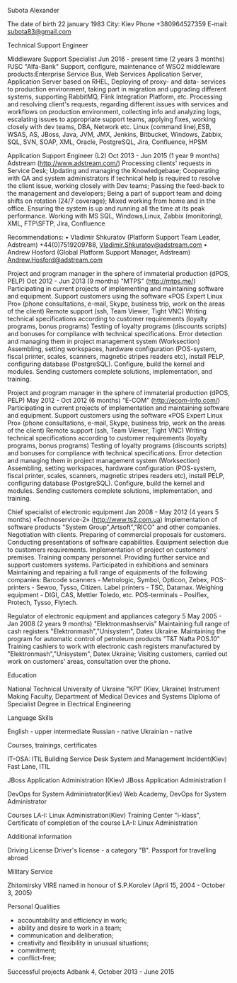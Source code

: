Subota Alexander

The date of birth
22 january 1983
City:
Kiev
Phone
+380964527359
E-mail:
subota83@gmail.com

Technical Support Engineer
  

Middleware Support Specialist
Jun 2016 - present time (2 years 3 months)
PJSC "Alfa-Bank" 
Support, configure, maintenance of WSO2 middleware products:Enterprise Service Bus, Web Services Application Server, Application Server based on RHEL,
Deploying of proxy- and data- services to production environment, taking part in migration and upgrading different systems, supporting RabbitMQ, Flink Integration Platform, etc.
  Processing and resolving client's requests, regarding different issues with services and workflows on production environment, collecting info and analyzing logs, escalating issues to appropriate support teams, applying fixes, working closely with dev teams, DBA, Network etc.
Linux (command line),ESB, WSAS, AS, JBoss, Java, JVM, JMX, Jenkins, Bitbucket, Windows, Zabbix, SQL, SVN, SOAP, XML, Oracle, PostgreSQL, Jira, Confluence, HPSM

Application Support Engineer (L2)
Oct 2013 - Jun 2015 (1 year 9 months)
Adstream (http://www.adstream.com/)
Processing clients' requests in Service Desk;
Updating and managing the Knowledgebase;
Cooperating with QA and system administrators if technical help is required to resolve the client issue, working closely with Dev teams;
Passing the feed-back to the management and developers;
Being a part of support team and doing shifts on rotation (24/7 coverage);
Mixed working from home and in the office.
Ensuring the system is up and running all the time at its peak performance.
Working with MS SQL, Windows,Linux, Zabbix (monitoring), XML, FTP\SFTP, Jira, Confluence

Recommendations:
•	Vladimir Shkuratov  (Platform Support Team Leader,  Adstream)
	+44(0)7519209788,  Vladimir.Shkuratov@adstream.com
•	Andrew Hosford  (Global Platform Support Manager,  Adstream)
	Andrew.Hosford@adstream.com

Project and program manager in the sphere of immaterial production (dPOS, PELP)
Oct 2012 - Jun 2013 (9 months)
"MTPS" (http://mtps.me/)
Participating in current projects of implementing and maintaining software and equipment.  Support customers using the software «POS Expert Linux Pro» (phone consultations, e-mail, Skype, business trip, work on the areas of the client)  Remote support (ssh, Team Viewer, Tight VNC)  Writing technical specifications according to customer requirements (loyalty programs, bonus programs)  Testing of loyalty programs (discounts scripts) and bonuses for compliance with technical specifications. Error detection and managing them in project management system (Worksection)  Assembling, setting workspaces, hardware configuration (POS-system, fiscal printer, scales, scanners, magnetic stripes readers etc), install PELP, configuring database (PostgreSQL). Configure, build the kernel and modules.  Sending customers complete solutions, implementation, and training.

Project and program manager in the sphere of immaterial production (dPOS, PELP)
May 2012 - Oct 2012 (6 months)
“E-COM” (http://ecom-info.com/)
Participating in current projects of implementation and maintaining software and equipment.  Support customers using the software «POS Expert Linux Pro» (phone consultations, e-mail, Skype, business trip, work on the areas of the client)  Remote support (ssh, Team Viewer, Tight VNC)  Writing technical specifications according to customer requirements (loyalty programs, bonus programs)  Testing of loyalty programs (discounts scripts) and bonuses for compliance with technical specifications. Error detection and managing them in project management system (Worksection)  Assembling, setting workspaces, hardware configuration (POS-system, fiscal printer, scales, scanners, magnetic stripes readers etc), install PELP, configuring database (PostgreSQL). Configure, build the kernel and modules.  Sending customers complete solutions, implementation, and training.

Chief specialist of electronic equipment
Jan 2008 - May 2012 (4 years 5 months)
«Technoservice-2» (http://www.ts2.com.ua)
Implementation of software products "System Group",Artsoft","RICO" and other companies. 
  Negotiation with clients.  Preparing of commercial proposals for customers.  Conducting presentations of software capabilities.  Equipment selection due to customers requirements.  Implementation of project on customers' premises.  Training company personnel.  Providing further service and support customers systems.  Participated in exhibitions and seminars  Maintaining and repairing a full range of equipments of the following companies: 
  Barcode scanners - Metrologic, Symbol, Opticon, Zebex,  POS-printers - Sewoo, Tysso, Citizen.  Label printers - TSC, Datamax.  Weighing equipment - DIGI, CAS, Mettler Toledo, etc.  POS-terminals - Posiflex, Protech, Tysso, Flytech.

Regulator of electronic equipment and appliances category 5
May 2005 - Jan 2008 (2 years 9 months)
"Elektronmashservis" 
Maintaining full range of cash registers "Elektronmash","Unisystem", Datex Ukraine.  Maintaining the program for automatic control of petroleum products "T&T Nafta POS.10"  Training cashiers to work with electronic cash registers manufactured by "Elektronmash","Unisystem", Datex Ukraine;  Visiting customers, carried out work on customers' areas, consultation over the phone.

 Education
  

National Technical University of Ukraine "KPI" (Kiev, Ukraine)
Instrument Making Faculty, Department of Medical Devices and Systems  Diploma of Specialist Degree in Electrical Engineering

 Language Skills
  

English - upper intermediate 
Russian - native 
Ukrainian - native 

 Courses, trainings, certificates
  

IT-OSA: ITIL Building Service Desk System and Management Incident(Kiev)
Fast Lane, ITIL

JBoss Application Administration I(Kiev)
JBoss Application Administration I

DevOps for System Administrator(Kiev)
Web Academy, DevOps for System Administrator

Courses LA-I: Linux Administration(Kiev)
Training Center "i-klass", Certificate of completion of the course LA-I: Linux Administration


 Additional information
  

Driving License
Driver's license - a category "B". 
Passport for travelling abroad

Military Service
 
Zhitomirsky VIRE named in honour of S.P.Korolev (April 15, 2004 - October 3, 2005)

Personal Qualities
 - accountability and efficiency in work;
- ability and desire to work in a team;
- communication and deliberation;
- creativity and flexibility in unusual situations;
- commitment;
- conflict-free; 

Successful projects
Adbank 4, October 2013 - June 2015
